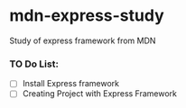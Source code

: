 # mdn-express-study
Study of express framework from MDN
### TO Do List:
* [ ] Install Express framework
* [ ] Creating Project with Express Framework
